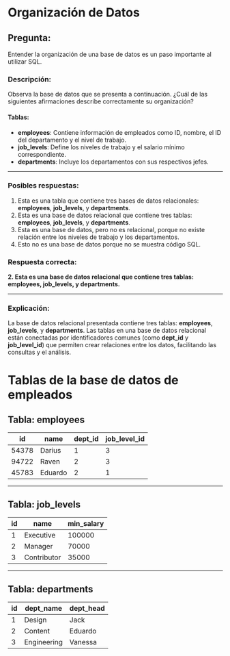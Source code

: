 # Organización de Datos

## Pregunta:
Entender la organización de una base de datos es un paso importante al utilizar SQL.

### Descripción:
Observa la base de datos que se presenta a continuación. ¿Cuál de las siguientes afirmaciones describe correctamente su organización?

#### Tablas:
- **employees**: Contiene información de empleados como ID, nombre, el ID del departamento y el nivel de trabajo.
- **job_levels**: Define los niveles de trabajo y el salario mínimo correspondiente.
- **departments**: Incluye los departamentos con sus respectivos jefes.

---

### Posibles respuestas:
1. Esta es una tabla que contiene tres bases de datos relacionales: **employees**, **job_levels**, y **departments**.
2. Esta es una base de datos relacional que contiene tres tablas: **employees**, **job_levels**, y **departments**.
3. Esta es una base de datos, pero no es relacional, porque no existe relación entre los niveles de trabajo y los departamentos.
4. Esto no es una base de datos porque no se muestra código SQL.

### Respuesta correcta:
**2. Esta es una base de datos relacional que contiene tres tablas: employees, job_levels, y departments.**

---

### Explicación:
La base de datos relacional presentada contiene tres tablas: **employees**, **job_levels**, y **departments**. Las tablas en una base de datos relacional están conectadas por identificadores comunes (como **dept_id** y **job_level_id**) que permiten crear relaciones entre los datos, facilitando las consultas y el análisis.

# Tablas de la base de datos de empleados

## Tabla: employees
| id    | name    | dept_id | job_level_id |
|-------|---------|---------|--------------|
| 54378 | Darius  | 1       | 3            |
| 94722 | Raven   | 2       | 3            |
| 45783 | Eduardo | 2       | 1            |

---

## Tabla: job_levels
| id  | name        | min_salary |
|-----|-------------|------------|
| 1   | Executive   | 100000     |
| 2   | Manager     | 70000      |
| 3   | Contributor | 35000      |

---

## Tabla: departments
| id  | dept_name   | dept_head |
|-----|-------------|-----------|
| 1   | Design      | Jack      |
| 2   | Content     | Eduardo   |
| 3   | Engineering | Vanessa   |